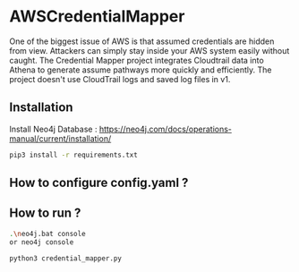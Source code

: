 # AWSCredentialMapper


One of the biggest issue of AWS is that assumed credentials are hidden from view. Attackers can simply stay inside your AWS system easily without caught. The Credential Mapper project integrates Cloudtrail data into Athena to generate assume pathways more quickly and efficiently. The project doesn't use CloudTrail logs and saved log files in v1.


##  Installation

Install Neo4j Database : https://neo4j.com/docs/operations-manual/current/installation/

```sh
pip3 install -r requirements.txt
```
## How to configure config.yaml ?


## How to run ?

```sh
.\neo4j.bat console
or neo4j console
```

```sh
python3 credential_mapper.py
```

